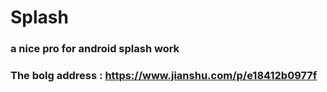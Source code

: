 # Splash
### a nice pro for android splash work
###  The  bolg address : https://www.jianshu.com/p/e18412b0977f

